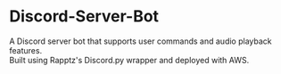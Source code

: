 # Discord-Server-Bot
A Discord server bot that supports user commands and audio playback features.  
Built using Rapptz's Discord.py wrapper and deployed with AWS.  

